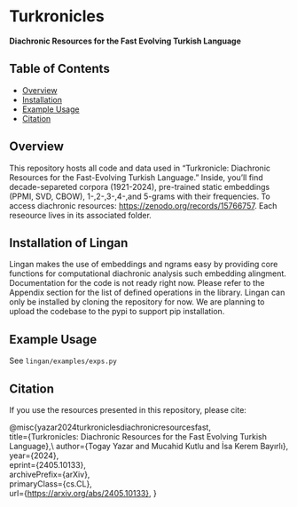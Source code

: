 # Turkronicles

**Diachronic Resources for the Fast Evolving Turkish Language**

## Table of Contents

- [Overview](#overview)
- [Installation](#installation)
- [Example Usage](#example-usage)
- [Citation](#citation)


## Overview

This repository hosts all code and data used in “Turkronicle: Diachronic Resources for the Fast-Evolving Turkish Language.” Inside, you’ll find decade-separeted corpora (1921-2024), pre-trained static embeddings (PPMI, SVD, CBOW), 1-,2-,3-,4-,and 5-grams with their frequencies. 
To access diachronic resources: https://zenodo.org/records/15766757.
Each reseource lives in its associated folder. 

## Installation of Lingan
Lingan makes the use of embeddings and ngrams easy by providing core functions for computational diachronic analysis such embedding alingment. Documentation for the code is not ready right now. Please refer to the Appendix section for the list of defined operations in the library.
Lingan can only be installed by cloning the repository for now. We are planning to upload the codebase to the pypi to support pip installation.

## Example Usage

See `lingan/examples/exps.py`

## Citation

If you use the resources presented in this repository, please cite:

@misc{yazar2024turkroniclesdiachronicresourcesfast,\
      title={Turkronicles: Diachronic Resources for the Fast Evolving Turkish Language},\ 
      author={Togay Yazar and Mucahid Kutlu and İsa Kerem Bayırlı},\
      year={2024},\
      eprint={2405.10133},\
      archivePrefix={arXiv},\
      primaryClass={cs.CL},\
      url={https://arxiv.org/abs/2405.10133},
}

